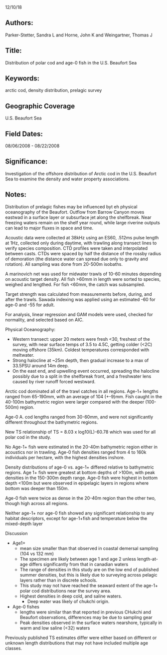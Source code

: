 12/10/18
## Authors:
Parker-Stetter, Sandra L and Horne, John K and Weingartner, Thomas J
## Title:
Distribution of polar cod and age-0 fish in the U.S. Beaufort Sea
## Keywords:
arctic cod, density distribution, prelagic survey
## Geographic Coverage
U.S. Beaufort Sea
## Field Dates:
08/06/2008 - 08/22/2008
## Significance:
Investigation of the offshore distribution of Arctic cod in the U.S. Beaufort Sea to examine the density and water property associations.

## Notes:
Distribution of prelagic fishes may be influenced byt eh physical oceanography of the Beaufort.  Outflow from Barrow Canyon moves eastwad in a surface layer or subsurface jet along the shelfbreak.  Near freezing waters remain on the shelf year round, while large riverine outputs can lead to major fluxes in space and time.

Acoustic data were collected at 38kHz using an ES60, .512ms pulse length at 1Hz, collected only during daytime, with trawling along transect lines to verify species composition.  CTD profiles were taken and interpolated between casts.  CTDs were spaced by half the distance of the rossby radius of demoration (the distance water can spread due only to gravity and rotation).  All sampling was done from 20-500m isobaths.

A marinovich net was used for midwater trawls of 10-60 minutes depending on acoustic target density.  All fish >60mm in length were sorted to species, weighed and lengthed.  For fish <60mm, the catch was subsampled.

Target strength was calculated from measurements before, during, and after the trawls.  Sawada indexing was applied using an estimated -60 for age-0 and -55 for adult.

For analysis, linear regression and GAM models were used, checked for normality, and selected based on AIC.

Physical Oceanography:
- Western transect: upper 20 meters were fresh <30, freshest of the survey, with near surface temps of 3.5 to 4.5C, getting colder (<2C) moving offshore (35km).  Coldest temperatures corresponded with meltwater.
- Strong halocline at ~25m depth, then gradual increase to a max of 33.5PSU around 14m deep.
- On the east end, and upwelling event occurred, spreading the halocline possibly due to a split in the shelfbreak front, and a freshwater lens caused by river runoff forced westward.

Arctic cod dominated all of the trawl catches in all regions.  Age-1+ lengths ranged from 65-190mm, with an average of 104 (+-9)mm.  Fish caught in the 40-100m bathymetric region were larger compared with the deeper (100-500m) region.

Age-0 A. cod lengths ranged from 30-60mm, and were not significantly different throughout the bathymetric regions.

New TS relationship of TS = 8.03 x log10(L)-60.78 which was used for all polar cod in the study.

No Age-1+ fish were estimated in the 20-40m bathymetric region either in acoustics nor in trawling.  Age-0 fish densities ranged from 4 to 160k individuals per hectare, with the highest densities inshore.

Density distributions of age-0 vs. age-1+ differed relative to bathymetric regions.  Age 1+ fish were greatest at bottom depths of >100m, with peak densities in the 150-300m depth range.  Age-0 fish were highest in bottom depth <100m but were observed in epipelagic layers in regions where bottom was deeper than 150m.

Age-0 fish were twice as dense in the 20-40m region than the other two, though high across all regions.

Neither age-1+ nor age-0 fish showed any significant relationship to any habitat descriptors, except for age-1+fish and temperature below the mixed-depth layer

Discussion
- Age1+
  - mean size smaller than that observed in coastal demersal sampling (104 vs 132 mm)
  - The specimen are likely between age 1 and age 2 unless length-at-age differs significantly from that in canadian waters
  - The range of densities in this study are on the low end of published summer densities, but this is likely due to surveying across pelagic layers rather than in discrete schools.
  - This study may not have reached the seaward extent of the age-1+ polar cod distributions near the survey area.
  - Highest densities in deep cold, and saline waters.
    - Deep water was likely of chukchi origin.
- Age-0 fishes
  - lengths were similar than that reported in previous CHukchi and Beaufort observations, differences may be due to sampling gear
  - Peak densities observed in the surface waters nearshore, typically in warm and low saline (<32) waters

Previously published TS estimates differ were either based on different or unknown length distributions that may not have included multiple age classes.
